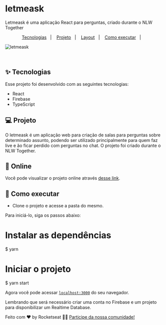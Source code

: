 # letmeask
Letmeask é uma aplicação React para perguntas, criado durante o NLW Together


<p align="center">
  <a href="#-tecnologias">Tecnologias</a>&nbsp;&nbsp;&nbsp;|&nbsp;&nbsp;&nbsp;
  <a href="#-projeto">Projeto</a>&nbsp;&nbsp;&nbsp;|&nbsp;&nbsp;&nbsp;
  <a href="#-layout">Layout</a>&nbsp;&nbsp;&nbsp;|&nbsp;&nbsp;&nbsp;
  <a href="#-como-executar">Como executar</a>&nbsp;&nbsp;&nbsp;|&nbsp;&nbsp;&nbsp;

</p>


 ![letmeask](https://user-images.githubusercontent.com/42773401/142557372-c021eef3-6197-4abc-bc5f-f988b66cedb8.png)


<br>

## ✨ Tecnologias

Esse projeto foi desenvolvido com as seguintes tecnologias:

- React
- Firebase
- TypeScript

## 💻 Projeto

O letmeask é um aplicação web para criação de salas para perguntas sobre determinado assunto, podendo ser utilizado principalmente para quem faz live e ão ficar perdido com perguntas no chat. O projeto foi criado durante o NLW Together.

## 🔖 Online

Você pode visualizar o projeto online através [desse link](https://letmeask-45680.web.app/).

## 🚀 Como executar

- Clone o projeto e acesse a pasta do mesmo.
 
Para iniciá-lo, siga os passos abaixo:
# Instalar as dependências
$ yarn

# Iniciar o projeto
$ yarn start

Agora você pode acessar [`localhost:3000`](http://localhost:3000) do seu navegador.

Lembrando que será necessário criar uma conta no Firebase e um projeto para disponibilizar um Realtime Database.

Feito com ♥ by Rocketseat 👋🏻 [Participe da nossa comunidade!](https://discordapp.com/invite/gCRAFhc)




